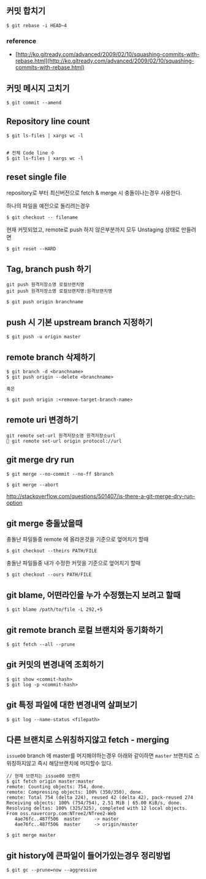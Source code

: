 ## 커밋 합치기 

	$ git rebase -i HEAD~4

### reference 
- [http://ko.gitready.com/advanced/2009/02/10/squashing-commits-with-rebase.html](http://ko.gitready.com/advanced/2009/02/10/squashing-commits-with-rebase.html)

## 커밋 메시지 고치기 

	$ git commit --amend

## Repository line count 

	$ git ls-files | xargs wc -l


	# 전체 Code line 수 
	$ git ls-files | xargs wc -l

## reset single file 

repository로 부터 최신버전으로 fetch & merge 시 충돌이나는경우 사용한다. 

하나의 파일을 예전으로 돌리려는경우 

	$ git checkout -- filename


현재 커밋되었고, remote로 push 하지 않은부분까지 모두 Unstaging 상태로 만들려면  

	$ git reset --HARD 


## Tag, branch push 하기 

	git push 원격저장소명 로컬브랜치명
	git push 원격저장소명 로컬브랜치명:원격브랜치명
	
	$ git push origin branchname

## push 시 기본 upstream branch 지정하기 

	$ git push -u origin master 

## remote branch 삭제하기

	$ git branch -d <branchname>
	$ git push origin --delete <branchname>

	혹은 

	$ git push origin :<remove-target-branch-name>
	
	
## remote uri 변경하기 

	git remote set-url 원격저장소명 원격저장소url 
	 git remote set-url origin protocol://url

## git merge dry run 

	$ git merge --no-commit --no-ff $branch

	$ git merge --abort


http://stackoverflow.com/questions/501407/is-there-a-git-merge-dry-run-option


## git merge 충돌났을때 

충돌난 파일들중 remote 에 올라온것을 기준으로 엎어치기 할때 

	$ git checkout --theirs PATH/FILE 

충돌난 파일들중 내가 수정한 커밋을 기준으로 엎어치기 할때 

	$ git checkout --ours PATH/FILE 

## git blame, 어떤라인을 누가 수정했는지 보려고 할때 

	$ git blame /path/to/file -L 292,+5

## git remote branch 로컬 브랜치와 동기화하기 

	$ git fetch --all --prune

## git 커밋의 변경내역 조회하기 

	$ git show <commit-hash>
	$ git log -p <commit-hash>


## git 특정 파일에 대한 변경내역 살펴보기

	$ git log --name-status <filepath>
    
## 다른 브랜치로 스위칭하지않고 fetch - merging 


`issue00` branch 에 master를 머지해야하는경우 아래와 같이하면 `master` 브랜치로 스위칭하지않고 즉시 해당브랜치에 머지할수 있다. 

```
// 현재 브랜치는 issue00 브랜치
$ git fetch origin master:master
remote: Counting objects: 754, done.
remote: Compressing objects: 100% (350/350), done.
remote: Total 754 (delta 224), reused 42 (delta 42), pack-reused 274
Receiving objects: 100% (754/754), 2.51 MiB | 65.00 KiB/s, done.
Resolving deltas: 100% (325/325), completed with 12 local objects.
From oss.navercorp.com:NTree2/NTree2-Web
   4ae76fc..487f506  master     -> master
   4ae76fc..487f506  master     -> origin/master

$ git merge master
```

## git history에 큰파일이 들어가있는경우 정리방법 

```
$ git gc --prune=now --aggressive
```
